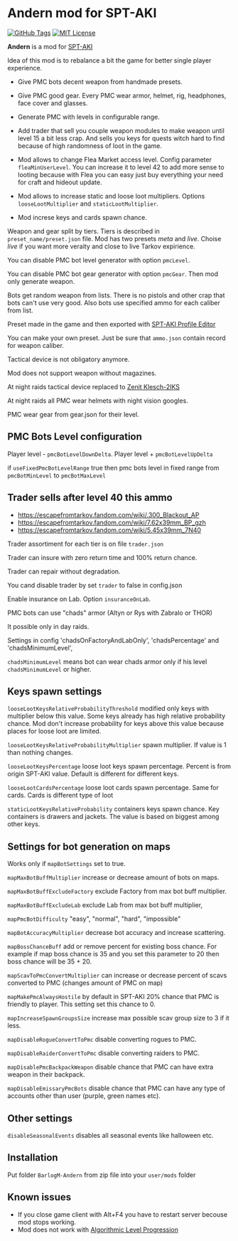 # Andern mod for SPT-AKI

[![GitHub Tags](https://img.shields.io/github/v/tag/barlog-m/SPT-AKI-Andern?color=0298c3&label=version&style=flat-square)](https://github.com/barlog-m/oceanic-primal-visual-studio-code/tags)
[![MIT License](https://img.shields.io/badge/license-MIT-0298c3.svg?style=flat-square)](https://opensource.org/licenses/MIT)

**Andern** is a mod for [SPT-AKI](https://www.sp-tarkov.com/)

Idea of this mod is to rebalance a bit the game for better single player experience.

* Give PMC bots decent weapon from handmade presets.

* Give PMC good gear. Every PMC wear armor, helmet, rig, headphones, face cover and glasses.

* Generate PMC with levels in configurable range.

* Add trader that sell you couple weapon modules to make weapon until level 15 a bit less crap. And sells you keys for quests witch hard to find because of high randomness of loot in the game.

* Mod allows to change Flea Market access level. Config parameter `fleaMinUserLevel`. You can increase it to level 42 to add more sense to looting because with Flea you can easy just buy everything your need for craft and hideout update.

* Mod allows to increase static and loose loot multipliers. Options `looseLootMultiplier` and `staticLootMultiplier`.

* Mod increse keys and cards spawn chance.

Weapon and gear split by tiers. Tiers is described in `preset_name/preset.json` file. Mod has two presets *meta* and *live*. Choise *live* if you want more veraity and close to live Tarkov expirience.

You can disable PMC bot level generator with option `pmcLevel`.

You can disable PMC bot gear generator with option `pmcGear`. Then mod only generate weapon.

Bots get random weapon from lists. There is no pistols and other crap that bots can't use very good.
Also bots use specified ammo for each caliber from list.

Preset made in the game and then exported with [SPT-AKI Profile Editor](https://hub.sp-tarkov.com/files/file/184-spt-aki-profile-editor/)

You can make your own preset. Just be sure that `ammo.json` contain record for weapon caliber.

Tactical device is not obligatory anymore.

Mod does not support weapon without magazines.

At night raids tactical device replaced to [Zenit Klesch-2IKS](https://escapefromtarkov.fandom.com/wiki/Zenit_Klesch-2IKS_IR_illuminator_with_laser)

At night raids all PMC wear helmets with night vision googles.

PMC wear gear from gear.json for their level.

## PMC Bots Level configuration

Player level - `pmcBotLevelDownDelta`. Player level + `pmcBotLevelUpDelta`

if `useFixedPmcBotLevelRange` true then pmc bots level in fixed range from `pmcBotMinLevel` to `pmcBotMaxLevel`

## Trader sells after level 40 this ammo

* https://escapefromtarkov.fandom.com/wiki/.300_Blackout_AP
* https://escapefromtarkov.fandom.com/wiki/7.62x39mm_BP_gzh
* https://escapefromtarkov.fandom.com/wiki/5.45x39mm_7N40

Trader assortiment for each tier is on file `trader.json`

Trader can insure with zero return time and 100% return chance.

Trader can repair without degradation.

You cand disable trader by set `trader` to false in config.json

Enable insurance on Lab. Option `insuranceOnLab`.

PMC bots can use "chads" armor (Altyn or Rys with Zabralo or THOR)

It possible only in day raids.

Settings in config 'chadsOnFactoryAndLabOnly', 'chadsPercentage' and 'chadsMinimumLevel',

`chadsMinimumLevel` means bot can wear chads armor only if his level `chadsMinimumLevel` or higher.

## Keys spawn settings

`looseLootKeysRelativeProbabilityThreshold` modified only keys with multiplier below this value. Some keys already has high relative probability chance. Mod don't increase probability for keys above this value because places for loose loot are limited.

`looseLootKeysRelativeProbabilityMultiplier` spawn multiplier. If value is 1 than nothing changes.

`looseLootKeysPercentage` loose loot keys spawn percentage. Percent is from origin SPT-AKI value. Default is different for different keys.

`looseLootCardsPercentage` loose loot cards spawn percentage. Same for cards. Cards is different type of loot

`staticLootKeysRelativeProbability` containers keys spawn chance. Key containers is drawers and jackets. The value is based on biggest among other keys.

## Settings for bot generation on maps

Works only if `mapBotSettings` set to true.

`mapMaxBotBuffMultiplier` increase or decrease amount of bots on maps.

`mapMaxBotBuffExcludeFactory` exclude Factory from max bot buff multiplier.

`mapMaxBotBuffExcludeLab` exclude Lab from max bot buff multiplier,

`mapPmcBotDifficulty` "easy", "normal", "hard", "impossible"

`mapBotAccuracyMultiplier` decrease bot accuracy and increase scattering.

`mapBossChanceBuff` add or remove percent for existing boss chance. For example if map boss chance is 35 and you set this parameter to 20 then boss chance will be 35 + 20.

`mapScavToPmcConvertMultiplier` can increase or decrease percent of scavs converted to PMC (changes amount of PMC on map)

`mapMakePmcAlwaysHostile` by default in SPT-AKI 20% chance that PMC is friendly to player. This setting set this chance to 0.

`mapIncreaseSpawnGroupsSize` increase max possible scav group size to 3 if it less.

`mapDisableRogueConvertToPmc` disable converting rogues to PMC.

`mapDisableRaiderConvertToPmc` disable converting raiders to PMC.

`mapDisablePmcBackpackWeapon` disable chance that PMC can have extra weapon in their backpack.

`mapDisableEmissaryPmcBots` disable chance that PMC can have any type of accounts other than user (purple, green names etc).

## Other settings

`disableSeasonalEvents` disables all seasonal events like halloween etc.

## Installation

Put folder `BarlogM-Andern` from zip file into your `user/mods` folder

## Known issues

* If you close game client with Alt+F4 you have to restart server becouse mod stops working.
* Mod does not work with [Algorithmic Level Progression](https://hub.sp-tarkov.com/files/file/1400-algorithmic-level-progression/)
